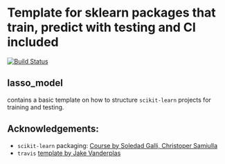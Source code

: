 # Template for sklearn packages that train, predict with testing and CI included

[![Build Status](https://travis-ci.com/fnauman/template_travis_sklearn.svg?token=q5AfnMFdqgqeFvbQzPha&branch=master)](https://travis-ci.com/fnauman/template_ravis_sklearn)

## lasso_model

contains a basic template on how to structure `scikit-learn` projects for training and testing. 

## Acknowledgements:
 - `scikit-learn` packaging: [Course by Soledad Galli, Christoper Samiulla](https://www.udemy.com/deployment-of-machine-learning-models/)
 - `travis` [template by Jake Vanderplas](https://github.com/jakevdp/travis-python-template)
